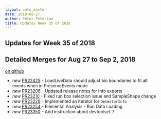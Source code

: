 ```yaml
---
layout: onto_master
date: 2018-08-27
author: Peter Peterson
title: Updates Week 35 of 2018
---
```

Updates for Week 35 of 2018
---------------------------

Detailed Merges for Aug 27 to Sep 2, 2018
-----------------------------------------
[on github](https://github.com/mantidproject/mantid/pulls?q=is%3Apr+merged%3A2018-08-28..2018-09-02)

* *new* [PR22425](https://github.com/mantidproject/mantid/pull/22425) - LoadLiveData should adjust bin boundaries to fit all events when in PreserveEvents mode
* *new* [PR23206](https://github.com/mantidproject/mantid/pull/23206) - Updated release notes for info exports
* *new* [PR23210](https://github.com/mantidproject/mantid/pull/23210) - Fixed run box selection issue and SampleShape change
* *new* [PR23226](https://github.com/mantidproject/mantid/pull/23226) - Implemented an iterator for `DetectorInfo`
* *new* [PR23254](https://github.com/mantidproject/mantid/pull/23254) - Elemental Analysis - Run Data Loading
* *new* [PR23350](https://github.com/mantidproject/mantid/pull/23350) - Add instruction about devtoolset-7
